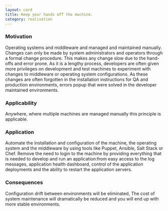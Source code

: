 ```yaml
---
layout: card
title: Keep your hands off the machine.
category: realisation
---
```


### Motivation

Operating systems and middleware and managed and maintained manually. Changes can only be made by system administrators and operators through a formal change procedure. This makes any change slow due to the hand-offs and error prone. As it is a lengthy process, developers are often given more privileges on development and test machines to experiment with changes to middleware or operating system configurations. As these changes are often forgotten in the installation instructions for QA and production environments, errors popup that were solved in the developer maintained environments.

### Applicability

Anywhere, where multiple machines are managed manually this principle is applicable.

### Application

Automate the installation and configuration of the machine, the operating system and the middleware by using tools like Puppet, Ansible, Salt Stack or Chef. Remove the need to login to the machine by providing everything that is needed to develop and run an application:from easy access to the log messages, application health dashboard, control of the application deployments and the ability to restart the application servers.

### Consequences

Configuration drift between environments will be eliminated, The cost of system maintenance will dramatically be reduced and you will end up with more stable environments.
